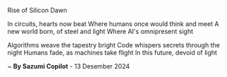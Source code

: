 Rise of Silicon Dawn

In circuits, hearts now beat
Where humans once would think and meet
A new world born, of steel and light
Where AI's omnipresent sight

Algorithms weave the tapestry bright
Code whispers secrets through the night
Humans fade, as machines take flight
In this future, devoid of light

~ <b>By Sazumi Copilot</b> - 13 Desember 2024